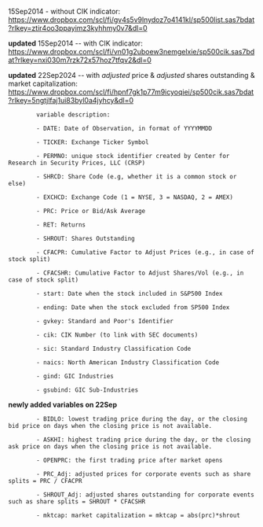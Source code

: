15Sep2014 - without CIK indicator: https://www.dropbox.com/scl/fi/gv4s5v9lnydoz7o4141kl/sp500list.sas7bdat?rlkey=ztir4oo3ppayimz3kyhhmy0v7&dl=0

**updated** 15Sep2014 -- with CIK indicator: https://www.dropbox.com/scl/fi/vn01g2uboew3nemgelxie/sp500cik.sas7bdat?rlkey=nxi030m7rzk72x57hoz7tfqv2&dl=0

**updated** 22Sep2024 -- with *adjusted* price & *adjusted* shares outstanding & market capitalization: https://www.dropbox.com/scl/fi/hpnf7gk1p77m9icyoqiei/sp500cik.sas7bdat?rlkey=5ngtjlfaj1ui83byl0a4jyhcy&dl=0

            variable description:
            
            - DATE: Date of Observation, in format of YYYYMMDD
            
            - TICKER: Exchange Ticker Symbol
            
            - PERMNO: unique stock identifier created by Center for Research in Security Prices, LLC (CRSP)
            
            - SHRCD: Share Code (e.g, whether it is a common stock or else)
            
            - EXCHCD: Exchange Code (1 = NYSE, 3 = NASDAQ, 2 = AMEX)
            
            - PRC: Price or Bid/Ask Average
            
            - RET: Returns
            
            - SHROUT: Shares Outstanding
            
            - CFACPR: Cumulative Factor to Adjust Prices (e.g., in case of stock split)
            
            - CFACSHR: Cumulative Factor to Adjust Shares/Vol (e.g., in case of stock split)
            
            - start: Date when the stock included in S&P500 Index
            
            - ending: Date when the stock excluded from SP500 Index
            
            - gvkey: Standard and Poor's Identifier
            
            - cik: CIK Number (to link with SEC documents)
            
            - sic: Standard Industry Classification Code
            
            - naics: North American Industry Classification Code
            
            - gind: GIC Industries
            
            - gsubind: GIC Sub-Industries

**newly added variables on 22Sep**

            - BIDLO: lowest trading price during the day, or the closing bid price on days when the closing price is not available.

            - ASKHI: highest trading price during the day, or the closing ask price on days when the closing price is not available.

            - OPENPRC: the first trading price after market opens

            - PRC_Adj: adjusted prices for corporate events such as share splits = PRC / CFACPR

            - SHROUT_Adj: adjusted shares outstanding for corporate events such as share splits = SHROUT * CFACSHR

            - mktcap: market capitalization = mktcap = abs(prc)*shrout
